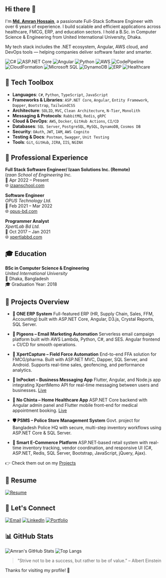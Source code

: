 ## Hi there 👋

I'm **[Md. Amran Hossain](https://github.com/amran75)**, a passionate Full-Stack Software Engineer with over 6 years of experience. I build scalable and efficient applications across healthcare, FMCG, ERP, and education sectors. I hold a B.Sc. in Computer Science & Engineering from United International University, Dhaka.

My tech stack includes the .NET ecosystem, Angular, AWS cloud, and DevOps tools — helping companies deliver software faster and smarter.

![C#](https://img.shields.io/badge/C%23-239120?style=flat&logo=c-sharp&logoColor=white)
![ASP.NET Core](https://img.shields.io/badge/ASP.NET_Core-512BD4?style=flat&logo=dotnet&logoColor=white)
![Angular](https://img.shields.io/badge/Angular-DD0031?style=flat&logo=angular&logoColor=white)
![Python](https://img.shields.io/badge/Python-3776AB?style=flat&logo=python&logoColor=white)
![AWS](https://img.shields.io/badge/AWS-232F3E?style=flat&logo=amazon-aws&logoColor=white)
![CodePipeline](https://img.shields.io/badge/CodePipeline-FF9900?style=flat&logo=aws&logoColor=white)
![CloudFormation](https://img.shields.io/badge/CloudFormation-FF4F8B?style=flat&logo=amazon-aws&logoColor=white)
![Microsoft SQL](https://img.shields.io/badge/Microsoft_SQL-CC2927?style=flat&logo=microsoft-sql-server&logoColor=white)
![DynamoDB](https://img.shields.io/badge/DynamoDB-4053D6?style=flat&logo=amazon-dynamodb&logoColor=white)
![ERP](https://img.shields.io/badge/ERP-3A3A3A?style=flat)
![Healthcare](https://img.shields.io/badge/Healthcare-0078D4?style=flat)

## 🔧 Tech Toolbox
* **Languages**: `C#`, `Python`, `TypeScript`, `JavaScript`
* **Frameworks & Libraries**: `ASP.NET Core`, `Angular`, `Entity Framework`, `Dapper`, `Bootstrap`, `TailwindCSS`
* **Architecture**: `SOLID`, `MVC`, `Clean Architecture`, `N-Tier`, `Monolith`
* **Messaging & Protocols**: `RabbitMQ`, `Redis`, `gRPC`
* **Cloud & DevOps**: `AWS`, `Docker`, `GitHub Actions`, `CI/CD`
* **Databases**: `SQL Server`, `PostgreSQL`, `MySQL`, `DynamoDB`, `Cosmos DB`
* **Security**: `OAuth`, `JWT`, `IAM`, `AWS Cognito`
* **Testing & Docs**: `Postman`, `Swagger`, `Unit Testing`
* **Tools**: `Git`, `GitHub`, `JIRA`, `IIS`, `NGINX`
  
## 💼 Professional Experience

**Full Stack Software Engineer/ Izaan Solutions Inc. (Remote)**  
*Izaan School of Engineering Inc.*  
📅 Apr 2022 – Present  
🌐 [izaanschool.com](https://www.izaanschool.com)

**Software Engineer**  
*OPUS Technology Ltd.*  
📅 Feb 2021 – Mar 2022  
🌐 [opus-bd.com](https://www.opus-bd.com)

**Programmer Analyst**  
*XpertLab Bd Ltd.*  
📅 Oct 2017 – Jan 2021  
🌐 [xpertlabbd.com](https://www.xpertlabbd.com)
 
## 🎓 Education

**BSc in Computer Science & Engineering**  
*United International University*  
📍 Dhaka, Bangladesh  
🎓 Graduation Year: 2018
  
##  🚀 Projects Overview
* **🏢 ONE ERP System**
  Full-featured ERP (HR, Supply Chain, Sales, FFM, Accounting) built with ASP.NET Core, Angular, D3.js, Crystal Reports, SQL Server.

* **📧 Pigeons – Email Marketing Automation**
  Serverless email campaign platform built with AWS Lambda, Python, C#, and SES. Angular frontend + CI/CD for smooth operations.

* **📍 XpertCapture – Field Force Automation**
  End-to-end FFA solution for FMCG/pharma. Built with ASP.NET MVC, Dapper, SQL Server, and Android. Supports real-time sales, geofencing, and performance analytics.

* **📱 InPocket – Business Messaging App**
  Flutter, Angular, and Node.js app integrating XpertMemo API for real-time messaging between users and businesses. [Live](https://www.myinpocket.com)

* **🏥 No Chinta – Home Healthcare App**
  ASP.NET Core backend with Angular admin panel and Flutter mobile front-end for medical appointment booking. [Live](https://www.nochinta.xyz)

* **🛡️ PSMS – Police Store Management System**
  Govt. project for Bangladesh Police HQ with secure, multi-step inventory workflows using ASP.NET Core & SQL Server.
  
* **🛒 Smart E-Commerce Platform**
  ASP.NET-based retail system with real-time inventory tracking, vendor coordination, and responsive UI (C#, ASP.NET, Redis, SQL Server, Bootstrap, JavaScript, jQuery, Ajax).
 
👉 Check them out on my [Projects](https://sites.google.com/view/amranhossain/projects)

## 📄 Resume 
[![Resume](https://img.shields.io/badge/Resume-Download-blue?logo=read-the-docs)](https://drive.google.com/file/d/1shkGJrUenbOsUHO9TK3u37CeEEJjdNQP/view)
 
## 🤝 Let's Connect 
[![Email](https://img.shields.io/badge/Email-amranuiucse@gmail.com-D14836?style=for-the-badge&logo=gmail&logoColor=white)](mailto:amranuiucse@gmail.com)
[![LinkedIn](https://img.shields.io/badge/LinkedIn-amranhossain75-0077B5?style=for-the-badge&logo=linkedin&logoColor=white)](https://www.linkedin.com/in/amranhossain75/)
[![Portfolio](https://img.shields.io/badge/Portfolio-Visit-34D399?style=for-the-badge&logo=google&logoColor=white)](https://sites.google.com/view/amranhossain/)
 
## 📊 GitHub Stats

![Amran's GitHub Stats](https://github-readme-stats.vercel.app/api?username=amran75&show_icons=true&theme=tokyonight&count_private=true&include_all_commits=true)
![Top Langs](https://github-readme-stats.vercel.app/api/top-langs/?username=amran75&layout=compact&theme=tokyonight)
 
> “Strive not to be a success, but rather to be of value.” – Albert Einstein

Thanks for visiting my profile! 🙏

